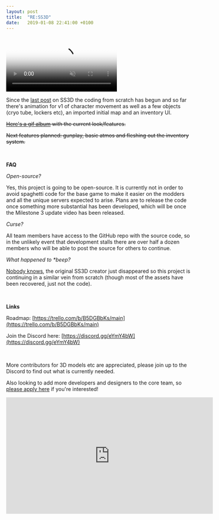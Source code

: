 ```yaml
---
layout: post
title:  "RE:SS3D"
date:   2019-01-08 22:41:00 +0100
---
```


<video autoplay="autoplay" muted controls loop="loop" poster="{{ site.baseurl }}/media/2019-01-08-RE-SS3D/teaser-animation.png">
  <source src="{{ site.baseurl }}/media/2019-01-08-RE-SS3D/teaser-animation.webm" type="video/mp4">
  <source src="{{ site.baseurl }}/media/2019-01-08-RE-SS3D/teaser-animation.webm" type="video/webm">
</video>

Since the [last post](https://www.reddit.com/r/SS13/comments/9iggy5/i_have_acquired_almost_98_of_the_ss3d_assets_and/) on SS3D the coding from scratch has begun and so far there's animation for v1 of character movement as well as a few objects (cryo tube, lockers etc), an imported initial map and an inventory UI.

~~[Here's a gif album](https://imgur.com/a/XWKZI0G) with the current look/features.~~

~~Next features planned: gunplay, basic atmos and fleshing out the inventory system.~~

&#x200B;

**FAQ**

*Open-source?*

Yes, this project is going to be open-source. It is currently not in order to avoid spaghetti code for the base game to make it easier on the modders and all the unique servers expected to arise. Plans are to release the code once something more substantial has been developed, which will be once the Milestone 3 update video has been released.

*Curse?*

All team members have access to the GitHub repo with the source code, so in the unlikely event that development stalls there are over half a dozen members who will be able to post the source for others to continue. 

*What happened to \*beep?*

[Nobody knows](https://www.reddit.com/r/SS13/comments/97qtbs/ss3d_is_dead/), the original SS3D creator just disappeared so this project is continuing in a similar vein from scratch (though most of the assets have been recovered, just not the code).

&#x200B;

**Links**

Roadmap: [https://trello.com/b/B5DGBbKs/main](https://trello.com/b/B5DGBbKs/main)

Join the Discord here: [https://discord.gg/eYmY4bW](https://discord.gg/eYmY4bW)

&#x200B;

More contributors for 3D models etc are appreciated, please join up to the Discord to find out what is currently needed.

Also looking to add more developers and designers to the core team, so [please apply here](https://goo.gl/forms/DBaqHkIHk3z40KBE3) if you're interested!

<div class="youtubeEmbed">
  <iframe width="560" height="315" src="https://www.youtube-nocookie.com/embed/YKVmXn-Gv0M" frameborder="0" allow="accelerometer; autoplay; encrypted-media; gyroscope; picture-in-picture" allowfullscreen></iframe>
</div>